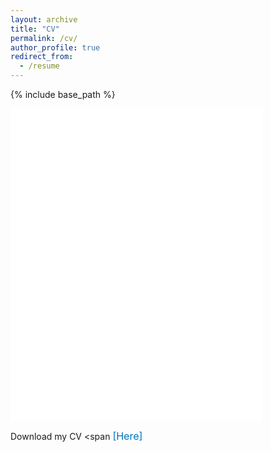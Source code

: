 ```yaml
---
layout: archive
title: "CV"
permalink: /cv/
author_profile: true
redirect_from:
  - /resume
---
```


{% include base_path %}

<iframe src="/files/cv.pdf" width="80%" height="500" frameborder="no" marginwidth="0" marginheight="0">
</iframe>

Download my CV <span <a href="https://liqiang-liu.github.io/files/cv.pdf" style="text-decoration:none;"><span style="color:#0072bb"><font size="3">[Here]</font></span></a>


<!--
Download my CV <span style="color: #0072bb">[Here]</span>(https://liqiang-liu.github.io/files/cv.pdf)
Education
======
* B.S. in GitHub, GitHub University, 2012
* M.S. in Jekyll, GitHub University, 2014
* Ph.D in Version Control Theory, GitHub University, 2018 (expected)

Work experience
======
* Summer 2015: Research Assistant
  * Github University
  * Duties included: Tagging issues
  * Supervisor: Professor Git

* Fall 2015: Research Assistant
  * Github University
  * Duties included: Merging pull requests
  * Supervisor: Professor Hub
  
Skills
======
* Skill 1
* Skill 2
  * Sub-skill 2.1
  * Sub-skill 2.2
  * Sub-skill 2.3
* Skill 3

Publications
======
  <ul>{% for post in site.publications %}
    {% include archive-single-cv.html %}
  {% endfor %}</ul>
  
Talks
======
  <ul>{% for post in site.talks %}
    {% include archive-single-talk-cv.html %}
  {% endfor %}</ul>
  
Teaching
======
  <ul>{% for post in site.teaching %}
    {% include archive-single-cv.html %}
  {% endfor %}</ul>
  
Service and leadership
======
* Currently signed in to 43 different slack teams
-->
